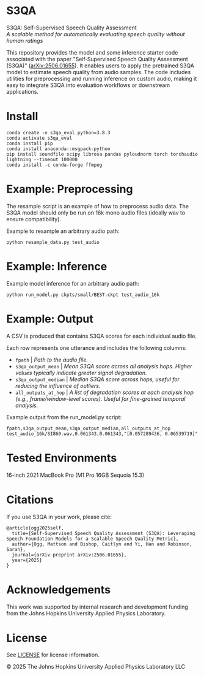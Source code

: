 # S3QA

S3QA: Self-Supervised Speech Quality Assessment  
*A scalable method for automatically evaluating speech quality without human ratings*

This repository provides the model and some inference starter code associated with the paper "Self‑Supervised Speech Quality Assessment (S3QA)" ([arXiv:2506.01655](https://arxiv.org/abs/2506.01655)). It enables users to apply the pretrained S3QA model to estimate speech quality from audio samples. The code includes utilities for preprocessing and running inference on custom audio, making it easy to integrate S3QA into evaluation workflows or downstream applications.

# Install
```
conda create -n s3qa_eval python=3.8.3
conda activate s3qa_eval
conda install pip
conda install anaconda::msgpack-python
pip install soundfile scipy librosa pandas pyloudnorm torch torchaudio lightning --timeout 100000
conda install -c conda-forge ffmpeg
```

# Example: Preprocessing
The resample script is an example of how to preprocess audio data. The S3QA model should only be run on 16k mono audio files (ideally wav to ensure compatibility).  

Example to resample an arbitrary audio path:   
```
python resample_data.py test_audio
```

# Example: Inference 
Example model inference for an arbitrary audio path:   
```
python run_model.py ckpts/small/BEST.ckpt test_audio_16k
```

# Example: Output
A CSV is produced that contains S3QA scores for each individual audio file.

Each row represents one utterance and includes the following columns:

- `fpath` | *Path to the audio file.*
- `s3qa_output_mean` | *Mean S3QA score across all analysis hops. Higher values typically indicate greater signal degradation.*
- `s3qa_output_median` | *Median S3QA score across hops, useful for reducing the influence of outliers.*
- `all_outputs_at_hop` | *A list of degradation scores at each analysis hop (e.g., frame/window-level scores). Useful for fine-grained temporal analysis.*

Example output from the run_model.py script:

```
fpath,s3qa_output_mean,s3qa_output_median,all_outputs_at_hop
test_audio_16k/SI860.wav,0.061343,0.061343,"[0.057289436, 0.06539719]"
```

# Tested Environments
16-inch 2021 MacBook Pro (M1 Pro 16GB Sequoia 15.3)

# Citations
If you use S3QA in your work, please cite:

```
@article{ogg2025self,
  title={Self-Supervised Speech Quality Assessment (S3QA): Leveraging Speech Foundation Models for a Scalable Speech Quality Metric},
  author={Ogg, Mattson and Bishop, Caitlyn and Yi, Han and Robinson, Sarah},
  journal={arXiv preprint arXiv:2506.01655},
  year={2025}
}
```

# Acknowledgements
This work was supported by internal research and development funding from the Johns Hopkins University Applied Physics Laboratory.

# License
See [LICENSE](LICENSE.md) for license information.

© 2025 The Johns Hopkins University Applied Physics Laboratory LLC

